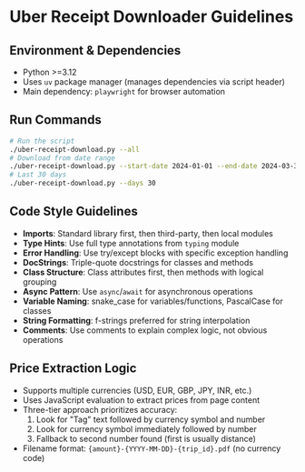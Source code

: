 # Uber Receipt Downloader Guidelines

## Environment & Dependencies
- Python >=3.12
- Uses `uv` package manager (manages dependencies via script header)
- Main dependency: `playwright` for browser automation

## Run Commands
```bash
# Run the script
./uber-receipt-download.py --all
# Download from date range
./uber-receipt-download.py --start-date 2024-01-01 --end-date 2024-03-31
# Last 30 days
./uber-receipt-download.py --days 30
```

## Code Style Guidelines
- **Imports**: Standard library first, then third-party, then local modules
- **Type Hints**: Use full type annotations from `typing` module
- **Error Handling**: Use try/except blocks with specific exception handling
- **DocStrings**: Triple-quote docstrings for classes and methods
- **Class Structure**: Class attributes first, then methods with logical grouping
- **Async Pattern**: Use `async`/`await` for asynchronous operations
- **Variable Naming**: snake_case for variables/functions, PascalCase for classes
- **String Formatting**: f-strings preferred for string interpolation
- **Comments**: Use comments to explain complex logic, not obvious operations

## Price Extraction Logic
- Supports multiple currencies (USD, EUR, GBP, JPY, INR, etc.)
- Uses JavaScript evaluation to extract prices from page content
- Three-tier approach prioritizes accuracy:
  1. Look for "Tag" text followed by currency symbol and number
  2. Look for currency symbol immediately followed by number
  3. Fallback to second number found (first is usually distance)
- Filename format: `{amount}-{YYYY-MM-DD}-{trip_id}.pdf` (no currency code)